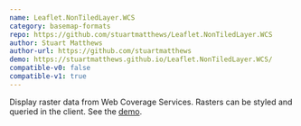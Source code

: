 ```yaml
---
name: Leaflet.NonTiledLayer.WCS
category: basemap-formats
repo: https://github.com/stuartmatthews/Leaflet.NonTiledLayer.WCS
author: Stuart Matthews
author-url: https://github.com/stuartmatthews
demo: https://stuartmatthews.github.io/Leaflet.NonTiledLayer.WCS/
compatible-v0: false
compatible-v1: true
---
```


Display raster data from Web Coverage Services.  Rasters can be styled and queried in the client.  See the <a href="https://stuartmatthews.github.io/Leaflet.NonTiledLayer.WCS/">demo</a>.

